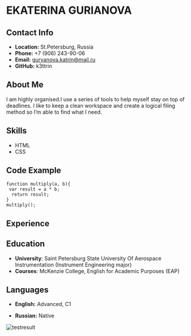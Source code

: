 # **EKATERINA GURIANOVA**

## **Contact Info**
* **Location:** St.Petersburg, Russia
* **Phone:** +7 (906) 243-90-06
* **Email:** guryanova.katrin@mail.ru
* **GitHub:** k3ttrin

## **About Me**
I am highly organised.I use a series of tools to help myself stay on top of deadlines. 
I like to keep a clean workspace and create a logical filing method so I’m able to find what I need.

## **Skills**
* HTML
* CSS
 
## **Code Example**
```
function multiply(a, b){
 var result = a * b;
  return result;
}
multiply();
```

## **Experience**

## **Education**
* **University**: Saint Petersburg State University Of Aerospace Instrumentation (Instrument Engineering major)
* **Courses**: McKenzie College, English for Academic Purposes (EAP)

## **Languages**
* **English:** Advanced, C1

* **Russian:** Native

![testresult](https://user-images.githubusercontent.com/106684322/171612107-531e649c-ba8b-4dfe-8f92-0401d9f55d5c.png )







